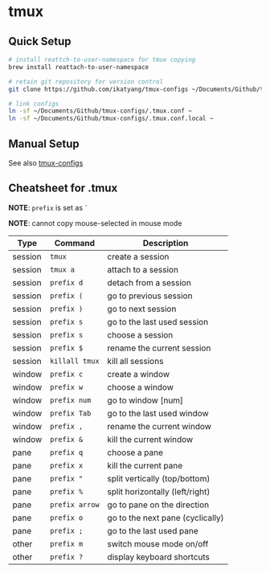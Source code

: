 # tmux

## Quick Setup

```sh
# install reattch-to-user-namespace for tmux copying
brew install reattach-to-user-namespace

# retain git repository for version control
git clone https://github.com/ikatyang/tmux-configs ~/Documents/Github/tmux-configs

# link configs
ln -sf ~/Documents/Github/tmux-configs/.tmux.conf ~
ln -sf ~/Documents/Github/tmux-configs/.tmux.conf.local ~
```

## Manual Setup

See also [tmux-configs](https://github.com/ikatyang/tmux-configs/)

## Cheatsheet for .tmux

**NOTE**: `prefix` is set as <code>`</code>

**NOTE**: cannot copy mouse-selected in mouse mode

| Type    | Command        | Description                      |
| ------- | -------------- | -------------------------------- |
| session | `tmux`         | create a session                 |
| session | `tmux a`       | attach to a session              |
| session | `prefix d`     | detach from a session            |
| session | `prefix (`     | go to previous session           |
| session | `prefix )`     | go to next session               |
| session | `prefix s`     | go to the last used session      |
| session | `prefix s`     | choose a session                 |
| session | `prefix $`     | rename the current session       |
| session | `killall tmux` | kill all sessions                |
| window  | `prefix c`     | create a window                  |
| window  | `prefix w`     | choose a window                  |
| window  | `prefix num`   | go to window [num]               |
| window  | `prefix Tab`   | go to the last used window       |
| window  | `prefix ,`     | rename the current window        |
| window  | `prefix &`     | kill the current window          |
| pane    | `prefix q`     | choose a pane                    |
| pane    | `prefix x`     | kill the current pane            |
| pane    | `prefix "`     | split vertically (top/bottom)    |
| pane    | `prefix %`     | split horizontally (left/right)  |
| pane    | `prefix arrow` | go to pane on the direction      |
| pane    | `prefix o`     | go to the next pane (cyclically) |
| pane    | `prefix ;`     | go to the last used pane         |
| other   | `prefix m`     | switch mouse mode on/off         |
| other   | `prefix ?`     | display keyboard shortcuts       |
